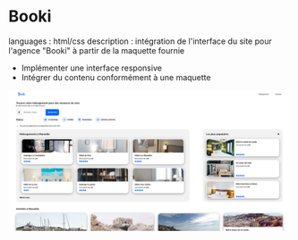 # Booki
languages : html/css
description : intégration de l'interface du site pour l'agence "Booki" à partir de la maquette fournie

- Implémenter une interface responsive
- Intégrer du contenu conformément à une maquette

![maquettes mobile](assets/images/autres/projet-booki-image-1.png)
